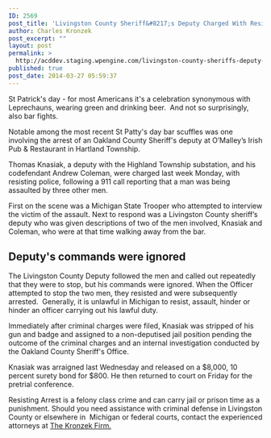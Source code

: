 ```yaml
---
ID: 2569
post_title: 'Livingston County Sheriff&#8217;s Deputy Charged With Resisting Arrest'
author: Charles Kronzek
post_excerpt: ""
layout: post
permalink: >
  http://acddev.staging.wpengine.com/livingston-county-sheriffs-deputy-charged-resisting-arrest.html
published: true
post_date: 2014-03-27 05:59:37
---
```

<p dir="ltr">St Patrick's day - for most Americans it's a celebration synonymous with Leprechauns, wearing green and drinking beer.  And not so surprisingly, also bar fights.</p>
Notable among the most recent St Patty's day bar scuffles was one involving the arrest of an Oakland County Sheriff's deputy at O’Malley’s Irish Pub &amp; Restaurant in Hartland Township.

Thomas Knasiak, a deputy with the Highland Township substation, and his codefendant Andrew Coleman, were charged last week Monday, with resisting police, following a 911 call reporting that a man was being assaulted by three other men.

First on the scene was a Michigan State Trooper who attempted to interview the victim of the assault. Next to respond was a Livingston County sheriff’s deputy who was given descriptions of two of the men involved, Knasiak and Coleman, who were at that time walking away from the bar.


<h2>Deputy's commands were ignored</h2>

The Livingston County Deputy followed the men and called out repeatedly that they were to stop, but his commands were ignored. When the Officer attempted to stop the two men, they resisted and were subsequently arrested.  Generally, it is unlawful in Michigan to resist, assault, hinder or hinder an officer carrying out his lawful duty.

Immediately after criminal charges were filed, Knasiak was stripped of his gun and badge and assigned to a non-deputised jail position pending the outcome of the criminal charges and an internal investigation conducted by the Oakland County Sheriff's Office.
<p dir="ltr">Knasiak was arraigned last Wednesday and released on a $8,000, 10 percent surety bond for $800. He then returned to court on Friday for the pretrial conference.</p>
Resisting Arrest is a felony class crime and can carry jail or prison time as a punishment. Should you need assistance with criminal defense in Livingston County or elsewhere in  Michigan or federal courts, contact the experienced attorneys at <a href="http://acddev.staging.wpengine.com/">The Kronzek Firm.</a>